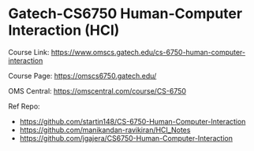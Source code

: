 # Gatech-CS6750 Human-Computer Interaction (HCI)

Course Link: https://www.omscs.gatech.edu/cs-6750-human-computer-interaction

Course Page: https://omscs6750.gatech.edu/

OMS Central: https://omscentral.com/course/CS-6750

Ref Repo: 
- https://github.com/startin148/CS-6750-Human-Computer-Interaction
- https://github.com/manikandan-ravikiran/HCI_Notes
- https://github.com/jgajera/CS6750-Human-Computer-Interaction
